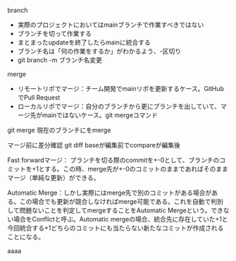 branch   
- 実際のプロジェクトにおいてはmainブランチで作業すべきではない
- ブランチを切って作業する
- まとまったupdateを終了したらmainに統合する
- ブランチ名は「何の作業をするか」がわかるよう、-区切り
- git branch -m <old-branch-name> <new-branch-name> ブランチ名変更


merge
- リモートリポでマージ：チーム開発でmainリポを更新するケース。GitHubでPull Request
- ローカルリポでマージ：自分のブランチから更にブランチを出していて、マージ先がmainではないケース。git mergeコマンド


git merge <branchname>
現在のブランチに<branchname>をmerge

マージ前に差分確認
git diff <base-branch> <compare-branch>
baseが編集前でcompareが編集後

Fast forwardマージ：
ブランチを切る際のcommitを+-0として、ブランチのコミットを+1とする。この時、merge先が+-0のコミットのままであればそのままマージ（単純な更新）ができる。


Automatic Merge：しかし実際にはmerge先で別のコミットがある場合がある。この場合でも更新が競合しなければmerge可能である。これを自動で判別して問題ないことを判定してmergeすることをAutomatic Mergeという。できない場合をConflictと呼ぶ。Automatic mergeの場合、統合先に存在していた+1と今回統合する+1どちらのコミットにも当たらない新たなコミットが作成されることになる。


aaaa